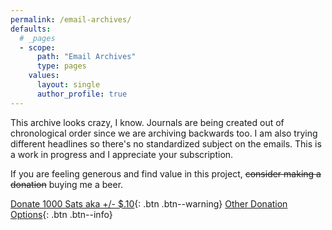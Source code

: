 ```yaml
---
permalink: /email-archives/
defaults:
  # _pages
  - scope:
      path: "Email Archives"
      type: pages
    values:
      layout: single
      author_profile: true
---
```


This archive looks crazy, I know. Journals are being created out of chronological order since we are archiving backwards too. I am also trying different headlines so there's no standardized subject on the emails. This is a work in progress and I appreciate your subscription. 

If you are feeling generous and find value in this project, <strike>consider making a donation</strike> buying me a beer.

[Donate 1000 Sats aka +/- $.10](https://paywall.link/to/dabbd){: .btn .btn--warning} [Other Donation Options](https://bitcoinowords.github.io/support/){: .btn .btn--info}

<br>

<style type="text/css">
<!--
.display_archive {font-family: arial,verdana; font-size: 12px;}
.campaign {line-height: 125%; margin: 5px;}
//-->
</style>
<script language="javascript" src="//github.us20.list-manage.com/generate-js/?u=e9b06fca59a9b018a89bf5b28&fid=11995&show=10" type="text/javascript"></script>